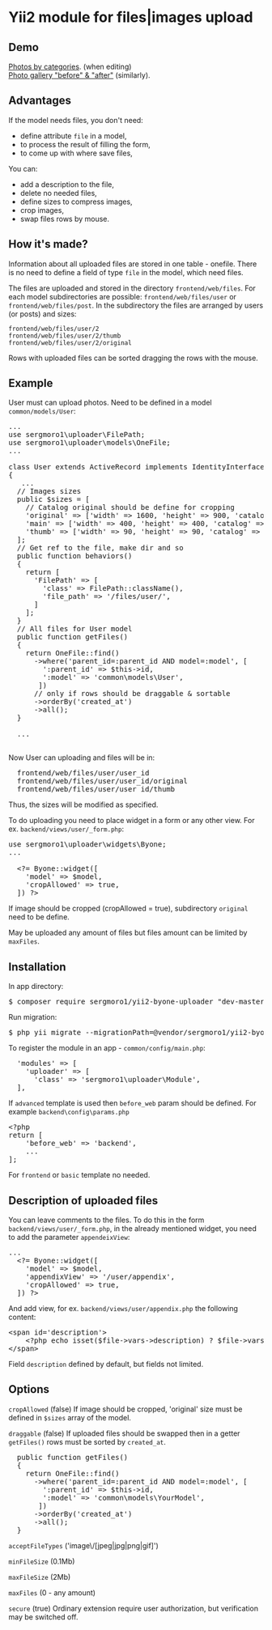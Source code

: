 <h1>Yii2 module for files|images upload</h1>

<h2>Demo</h2>
<a href='http://sample.vorst.ru/photo/index'>Photos by categories</a>. (when editing) <br>
<a href='http://sample.vorst.ru/stout/index'>Photo gallery "before" & "after"</a> (similarly).

<h2>Advantages</h2>

If the model needs files, you don't need:
<ul>
  <li>define attribute <code>file</code> in a model,</li>
  <li>to process the result of filling the form,</li>
  <li>to come up with where save files,</li>
</ul>

You can:
<ul>
  <li>add a description to the file,</li>
  <li>delete no needed files,</li>
  <li>define sizes to compress images,</li>
  <li>crop images,</li>
  <li>swap files rows by mouse.</li>
</ul>

<h2>How it's made?</h2>

Information about all uploaded files are stored in one table - onefile. 
There is no need to define a field of type <code>file</code> in the model, which need files.

The files are uploaded and stored in the directory <code>frontend/web/files</code>. 
For each model subdirectories are possible: <code>frontend/web/files/user</code> or <code>frontend/web/files/post</code>. 
In the subdirectory the files are arranged by users (or posts) and sizes:
<pre>
<code>frontend/web/files/user/2</code>
<code>frontend/web/files/user/2/thumb</code>
<code>frontend/web/files/user/2/original</code>
</pre>

Rows with uploaded files can be sorted dragging the rows with the mouse.

<h2>Example</h2>
User must can upload photos. Need to be defined in a model <code>common/models/User</code>:

<pre>
...
use sergmoro1\uploader\FilePath;
use sergmoro1\uploader\models\OneFile;
...

class User extends ActiveRecord implements IdentityInterface
{
   ...
  // Images sizes
  public $sizes = [
    // Catalog original should be define for cropping
    'original' =&gt; ['width' =&gt; 1600, 'height' =&gt; 900, 'catalog' =&gt; 'original'],
    'main' =&gt; ['width' =&gt; 400, 'height' =&gt; 400, 'catalog' =&gt; ''],
    'thumb' =&gt; ['width' =&gt; 90, 'height' =&gt; 90, 'catalog' =&gt; 'thumb'],
  ];
  // Get ref to the file, make dir and so
  public function behaviors()
  {
    return [
      'FilePath' =&gt; [
        'class' =&gt; FilePath::className(),
        'file_path' =&gt; '/files/user/',
      ]
    ];
  }
  // All files for User model
  public function getFiles()
  {
    return OneFile::find()
      -&gt;where('parent_id=:parent_id AND model=:model', [
        ':parent_id' =&gt; $this-&gt;id,
        ':model' =&gt; 'common\models\User',
       ])
      // only if rows should be draggable & sortable
      -&gt;orderBy('created_at')
      -&gt;all();
  }

  ...

</pre>

Now User can uploading and files will be in:
<pre>
  frontend/web/files/user/user_id
  frontend/web/files/user/user_id/original
  frontend/web/files/user/user_id/thumb
</pre>

Thus, the sizes will be modified as specified.

To do uploading you need to place widget in a form or any other view. 
For ex. <code>backend/views/user/_form.php</code>:

<pre>
use sergmoro1\uploader\widgets\Byone;
...

  &lt;?= Byone::widget([
    'model' =&gt; $model,
    'cropAllowed' =&gt; true,
  ]) ?&gt;
</pre>

If image should be cropped (cropAllowed = true), subdirectory <code>original</code> need to be define.

May be uploaded any amount of files but files amount can be limited by <code>maxFiles</code>.

<h2>Installation</h2>

In app directory:

<pre>
$ composer require sergmoro1/yii2-byone-uploader "dev-master"
</pre>

Run migration:
<pre>
$ php yii migrate --migrationPath=@vendor/sergmoro1/yii2-byone-uploader/migrations
</pre>

To register the module in an app - <code>common/config/main.php</code>:
<pre>
  'modules' =&gt; [
    'uploader' =&gt; [
      'class' =&gt; 'sergmoro1\uploader\Module',
  ],
</pre>

If <code>advanced</code> template is used then <code>before_web</code> param should be defined.
For example <code>backend\config\params.php</code>
<pre>
&lt;?php
return [
	'before_web' =&gt; 'backend',
    ...
];
</pre>

For <code>frontend</code> or <code>basic</code> template no needed.

<h2>Description of uploaded files</h2>

You can leave comments to the files. To do this in the form <code>backend/views/user/_form.php</code>,
in the already mentioned widget, you need to add the parameter <code>appendeixView</code>:

<pre>
...
  &lt;?= Byone::widget([
    'model' =&gt; $model,
    'appendixView' =&gt; '/user/appendix',
    'cropAllowed' =&gt; true,
  ]) ?&gt;
</pre>

And add view, for ex. <code>backend/views/user/appendix.php</code>
the following content:

<pre>
&lt;span id='description'&gt;
	&lt;?php echo isset($file-&gt;vars-&gt;description) ? $file-&gt;vars-&gt;description : ''; ?&gt;
&lt;/span&gt;
</pre>

Field <code>description</code> defined by default, but fields not limited.

<h2>Options</h2>

<code>cropAllowed</code> (false)
If image should be cropped, 'original' size must be defined in <code>$sizes</code> array of the model.

<code>draggable</code> (false)
If uploaded files should be swapped then in a getter <code>getFiles()</code> rows must be sorted by <code>created_at</code>. 

<pre>
  public function getFiles()
  {
    return OneFile::find()
      -&gt;where('parent_id=:parent_id AND model=:model', [
        ':parent_id' =&gt; $this-&gt;id,
        ':model' =&gt; 'common\models\YourModel',
       ])
      -&gt;orderBy('created_at')
      -&gt;all();
  }
</pre>

<code>acceptFileTypes</code> ('image\\/[jpeg|jpg|png|gif]')

<code>minFileSize</code> (0.1Mb)

<code>maxFileSize</code> (2Mb)

<code>maxFiles</code> (0 - any amount)

<code>secure</code> (true)
Ordinary extension require user authorization, but verification may be switched off.
